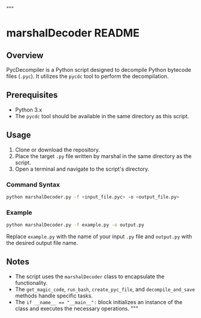 """
# marshalDecoder README

## Overview
PycDecompiler is a Python script designed to decompile Python bytecode files (`.pyc`). It utilizes the `pycdc` tool to perform the decompilation.

## Prerequisites
- Python 3.x
- The `pycdc` tool should be available in the same directory as this script.

## Usage
1. Clone or download the repository.
2. Place the target `.py` file written by marshal in the same directory as the script.
3. Open a terminal and navigate to the script's directory.

### Command Syntax
```bash
python marshalDecoder.py -f <input_file.pyc> -o <output_file.py>
```

### Example
```bash
python marshalDecoder.py -f example.py -o output.py
```

Replace `example.py` with the name of your input `.py` file and `output.py` with the desired output file name.

## Notes
- The script uses the `marshalDecoder` class to encapsulate the functionality.
- The `get_magic_code`, `run_bash`, `create_pyc_file`, and `decompile_and_save` methods handle specific tasks.
- The `if __name__ == "__main__":` block initializes an instance of the class and executes the necessary operations.
"""
